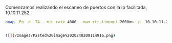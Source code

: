 Comenzamos realizando el escaneo de puertos con la ip facilitada, 10.10.11.252.

```bash
nmap -Pn -n -T4 --min-rate 4000 --max-rtt-timeout 2000ms -p- 10.10.11.252 --open```


![](/Images/Pasted%20image%2020240209114916.png)



